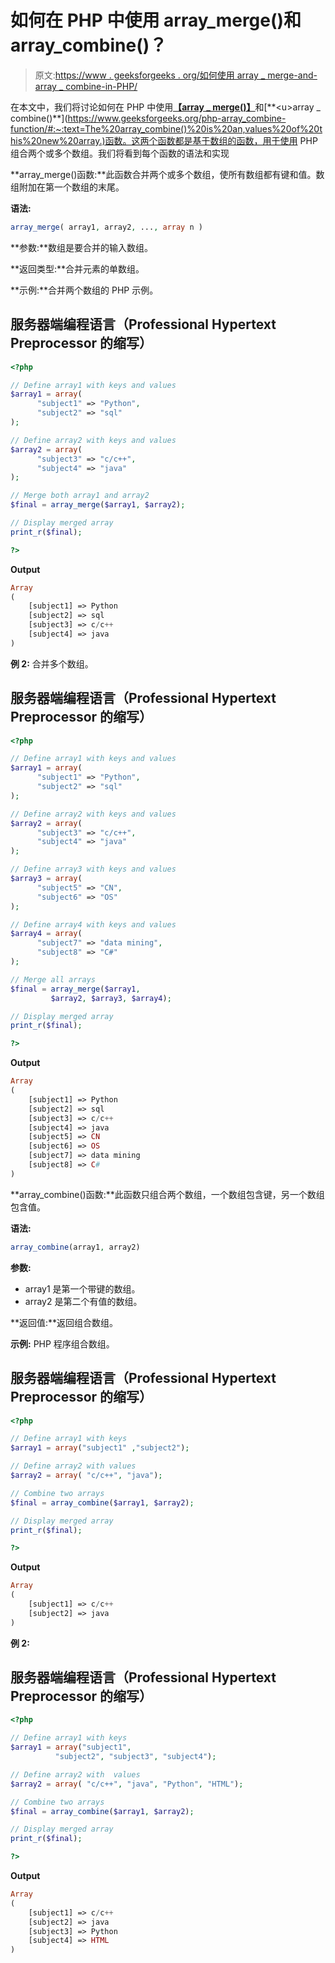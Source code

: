 # 如何在 PHP 中使用 array_merge()和 array_combine()？

> 原文:[https://www . geeksforgeeks . org/如何使用 array _ merge-and-array _ combine-in-PHP/](https://www.geeksforgeeks.org/how-to-use-array_merge-and-array_combine-in-php/)

在本文中，我们将讨论如何在 PHP 中使用[**<u>【array _ merge()】</u>**](https://www.geeksforgeeks.org/php-merging-two-arrays-using-array_merge/#:~:text=The%20array_merge()%20is%20a,together%20into%20a%20single%20array.)和[**<u>array _ combine()</u>**](https://www.geeksforgeeks.org/php-array_combine-function/#:~:text=The%20array_combine()%20is%20an,values%20of%20this%20new%20array.)函数。这两个函数都是基于数组的函数，用于使用 PHP 组合两个或多个数组。我们将看到每个函数的语法和实现

**array_merge()函数:**此函数合并两个或多个数组，使所有数组都有键和值。数组附加在第一个数组的末尾。

**语法:**

```php
array_merge( array1, array2, ..., array n )
```

**参数:**数组是要合并的输入数组。

**返回类型:**合并元素的单数组。

**示例:**合并两个数组的 PHP 示例。

## 服务器端编程语言（Professional Hypertext Preprocessor 的缩写）

```php
<?php

// Define array1 with keys and values
$array1 = array(
      "subject1" => "Python",
      "subject2" => "sql"
);

// Define array2 with keys and values
$array2 = array(
      "subject3" => "c/c++",
      "subject4" => "java"
);

// Merge both array1 and array2
$final = array_merge($array1, $array2);

// Display merged array
print_r($final);

?>
```

**Output**

```php
Array
(
    [subject1] => Python
    [subject2] => sql
    [subject3] => c/c++
    [subject4] => java
)

```

**例 2:** 合并多个数组。

## 服务器端编程语言（Professional Hypertext Preprocessor 的缩写）

```php
<?php

// Define array1 with keys and values
$array1 = array(
      "subject1" => "Python",
      "subject2" => "sql"
);

// Define array2 with keys and values
$array2 = array(
      "subject3" => "c/c++",
      "subject4" => "java"
);

// Define array3 with keys and values
$array3 = array(
      "subject5" => "CN",
      "subject6" => "OS"
);

// Define array4 with keys and values
$array4 = array(
      "subject7" => "data mining",
      "subject8" => "C#"
);

// Merge all arrays
$final = array_merge($array1, 
         $array2, $array3, $array4);

// Display merged array
print_r($final);

?>
```

**Output**

```php
Array
(
    [subject1] => Python
    [subject2] => sql
    [subject3] => c/c++
    [subject4] => java
    [subject5] => CN
    [subject6] => OS
    [subject7] => data mining
    [subject8] => C#
)

```

**array_combine()函数:**此函数只组合两个数组，一个数组包含键，另一个数组包含值。

**语法:**

```php
array_combine(array1, array2)
```

**参数:**

*   array1 是第一个带键的数组。
*   array2 是第二个有值的数组。

**返回值:**返回组合数组。

**示例:** PHP 程序组合数组。

## 服务器端编程语言（Professional Hypertext Preprocessor 的缩写）

```php
<?php

// Define array1 with keys 
$array1 = array("subject1" ,"subject2");

// Define array2 with values
$array2 = array( "c/c++", "java");

// Combine two arrays
$final = array_combine($array1, $array2);

// Display merged array
print_r($final);

?>
```

**Output**

```php
Array
(
    [subject1] => c/c++
    [subject2] => java
)

```

**例 2:**

## 服务器端编程语言（Professional Hypertext Preprocessor 的缩写）

```php
<?php

// Define array1 with keys 
$array1 = array("subject1", 
          "subject2", "subject3", "subject4");

// Define array2 with  values
$array2 = array( "c/c++", "java", "Python", "HTML");

// Combine two arrays
$final = array_combine($array1, $array2);

// Display merged array
print_r($final);

?>
```

**Output**

```php
Array
(
    [subject1] => c/c++
    [subject2] => java
    [subject3] => Python
    [subject4] => HTML
)

```